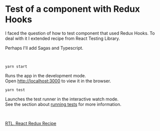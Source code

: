 # Test of a component with Redux Hooks

I faced the question of how to test component that used Redux Hooks. To deal with it I extended recipe from React Testing Library.

Perhaps I'll add Sagas and Typescript.

<br />

`yarn start`

Runs the app in the development mode.<br />
Open [http://localhost:3000](http://localhost:3000) to view it in the browser.

`yarn test`

Launches the test runner in the interactive watch mode.<br />
See the section about [running tests](https://facebook.github.io/create-react-app/docs/running-tests) for more information.

<br />

[RTL. React Redux Recipe](https://testing-library.com/docs/example-react-redux)

